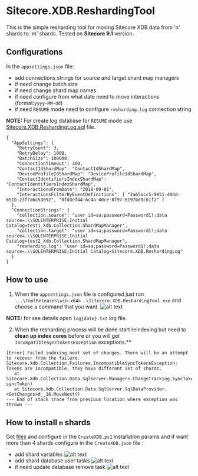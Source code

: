 # Sitecore.XDB.ReshardingTool
This is the simple resharding tool for moving Sitecore XDB data from 'n' shards to 'm' shards. Tested on **Sitecore 9.1** version.
## Configurations
In the `appsettings.json` file: 
- add connections strings for source and target shard map managers
- if need change batch size
- if need change shard map names
- if need configure from what date need to move interactions (format:`yyyy-MM-dd`)
- if need `RESUME` mode need to configure `resharding.log` connection string 

**NOTE:** For create log database for `RESUME` mode use [Sitecore.XDB.ReshardingLog.sql](https://github.com/pblrok/Sitecore.XDB.ReshardingTool/blob/master/Sitecore.XDB.ReshardingLog.sql) file.
```
{
  "AppSettings": {
    "RetryCount": 3,
    "RetryDelay": 1000,
    "BatchSize": 100000,
    "ConnectionTimeout": 300,
    "ContactIdShardMap": "ContactIdShardMap",
    "DeviceProfileIdShardMap": "DeviceProfileIdShardMap",
    "ContactIdentifiersIndexShardMap": "ContactIdentifiersIndexShardMap",
    "InteractionsFromDate": "2019-09-01",
    "InteractionsFilterByEventDefinitions": [ "2a65acc5-9851-40dd-851b-23f7a6c53092", "0fd3ef44-6c4a-40ce-8f97-6197bd9c61f2" ]
  },
  "ConnectionStrings": {
    "collection.source": "user id=sa;password=Password1!;data source=.\\SQLENTERPRISE;Initial Catalog=test1_Xdb.Collection.ShardMapManager",
    "collection.target": "user id=sa;password=Password1!;data source=.\\SQLENTERPRISE;Initial Catalog=test2_Xdb.Collection.ShardMapManager",
    "resharding.log": "user id=sa;password=Password1!;data source=.\\SQLENTERPRISE;Initial Catalog=Sitecore.XDB.ReshardingLog"
  }
}
```
## How to use
1. When the `appsettings.json` file is configured just run `...\ToolReleases\win-x64> .\Sitecore.XDB.ReshardingTool.exe` and choose a command that you want.
![alt text](https://github.com/pblrok/Sitecore.XDB.ReshardingTool/blob/master/Sitecore.XDB.ReshardingTool_use.png)

**NOTE:** for see details open `log{date}.txt` log file.

2. When the resharding process will be done start reindexing but need to **clean up index cores** before or you will get `IncompatibleSyncTokensException` exceptions.**
```
[Error] Failed indexing next set of changes. There will be an attempt to recover from the failure.
Sitecore.Xdb.Collection.Failures.IncompatibleSyncTokensException: Tokens are incompatible, they have different set of shards.
   at Sitecore.Xdb.Collection.Data.SqlServer.Managers.ChangeTracking.SyncToken.IsUpToDate(ISyncToken syncToken)
   at Sitecore.Xdb.Collection.Data.SqlServer.SqlDataProvider.<GetChanges>d__16.MoveNext()
--- End of stack trace from previous location where exception was thrown ---
```

## How to install `m` shards
Get [files](https://github.com/pblrok/Sitecore.XDB.ReshardingTool/tree/master/Shards.Install) and configure in the `CreateXDB.ps1` installation params and if want more than 4 shards configure in the `CreateXDB.json` file : 
- add shard variables
![alt text](https://github.com/pblrok/Sitecore.XDB.ReshardingTool/blob/master/shards_variables.png)
- add shard database user tasks
![alt text](https://github.com/pblrok/Sitecore.XDB.ReshardingTool/blob/master/shards_db_user.png)
- if need update database remove task
![alt text](https://github.com/pblrok/Sitecore.XDB.ReshardingTool/blob/master/shard_remove_dbs.png)
 
